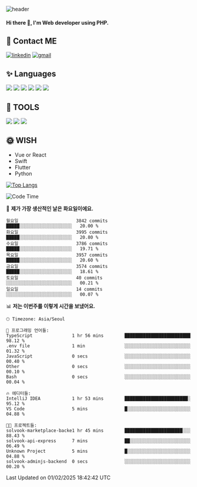 ![header](https://capsule-render.vercel.app/api?type=waving&color=auto&height=300&section=header&text=Elin&fontSize=90&animation=twinkling)

#### Hi there 👋, I'm <b>Web developer</b> using PHP. ####

<!--
- 🔭 I’m currently working on Uniwill
- 🌱 I’m currently learning Vue or React or Python.
-->

<!---#### I am PHP developer --->

## 💌 Contact ME ###
[<img src='https://img.shields.io/badge/-EunjiKo-%230A66C2?style=flat-square&logo=LinkedIn&logoColor=white' alt='linkedin'>](https://www.linkedin.com/in/https://www.linkedin.com/in/eunji-ko-00a907164//)  [<img src='https://img.shields.io/badge/-einee214%40gmail.com-%23EA4335?style=flat-square&logo=Gmail&logoColor=white' alt='gmail'>](einee214@gmail.com)  


## ✨ Languages
<img src='https://img.shields.io/badge/-PHP-%23777BB4?style=for-the-badge&logo=PHP&logoColor=white'> <img src='https://img.shields.io/badge/-Laravel-%23FF2D20?style=for-the-badge&logo=Laravel&logoColor=white'> <img src='https://img.shields.io/badge/Jquery-%230769AD?style=for-the-badge&logo=Jquery&logoColor=white'> <img src='https://img.shields.io/badge/CSS3-%231572B6?style=for-the-badge&logo=CSS3&logoColor=white'> <img src='https://img.shields.io/badge/Bootstrap-%237952B3?style=for-the-badge&logo=Bootstrap&logoColor=white' > <img src='https://img.shields.io/badge/MySQL-%234479A1?style=for-the-badge&logo=MySQL&logoColor=white' >

## 🌷 TOOLS
<img src='https://img.shields.io/badge/PHPSTORM-%23000000?style=for-the-badge&logo=PhpStorm&logoColor=white' > <img src='https://img.shields.io/badge/GitLab-%23FCA121?style=for-the-badge&logo=GitLab&logoColor=white' > <img src='https://img.shields.io/badge/GitHub-%23181717?style=for-the-badge&logo=GitHub&logoColor=white'>


## 🌞 WISH
- Vue or React
- Swift
- Flutter
- Python


[![Top Langs](https://github-readme-stats.vercel.app/api/top-langs/?username=ein214&layout=compact)](https://github.com/anuraghazra/github-readme-stats)

<!--START_SECTION:waka-->
![Code Time](http://img.shields.io/badge/Code%20Time-4%2C020%20hrs%2023%20mins-blue)

📅 **제가 가장 생산적인 날은 화요일이에요.** 

```text
월요일                      3842 commits        █████░░░░░░░░░░░░░░░░░░░░   20.00 % 
화요일                      3995 commits        █████░░░░░░░░░░░░░░░░░░░░   20.80 % 
수요일                      3786 commits        █████░░░░░░░░░░░░░░░░░░░░   19.71 % 
목요일                      3957 commits        █████░░░░░░░░░░░░░░░░░░░░   20.60 % 
금요일                      3574 commits        █████░░░░░░░░░░░░░░░░░░░░   18.61 % 
토요일                      40 commits          ░░░░░░░░░░░░░░░░░░░░░░░░░   00.21 % 
일요일                      14 commits          ░░░░░░░░░░░░░░░░░░░░░░░░░   00.07 % 
```


📊 **저는 이번주를 이렇게 시간을 보냈어요.** 

```text
🕑︎ Timezone: Asia/Seoul

💬 프로그래밍 언어들: 
TypeScript               1 hr 56 mins        █████████████████████████   98.12 % 
.env file                1 min               ░░░░░░░░░░░░░░░░░░░░░░░░░   01.32 % 
JavaScript               0 secs              ░░░░░░░░░░░░░░░░░░░░░░░░░   00.40 % 
Other                    0 secs              ░░░░░░░░░░░░░░░░░░░░░░░░░   00.10 % 
Bash                     0 secs              ░░░░░░░░░░░░░░░░░░░░░░░░░   00.04 % 

🔥 에디터들: 
IntelliJ IDEA            1 hr 53 mins        ████████████████████████░   95.12 % 
VS Code                  5 mins              █░░░░░░░░░░░░░░░░░░░░░░░░   04.88 % 

🐱‍💻 프로젝트들: 
solvook-marketplace-backe1 hr 45 mins        ██████████████████████░░░   88.43 % 
solvook-api-express      7 mins              ██░░░░░░░░░░░░░░░░░░░░░░░   06.49 % 
Unknown Project          5 mins              █░░░░░░░░░░░░░░░░░░░░░░░░   04.88 % 
solvook-adminjs-backend  0 secs              ░░░░░░░░░░░░░░░░░░░░░░░░░   00.20 % 
```


 Last Updated on 01/02/2025 18:42:42 UTC
<!--END_SECTION:waka-->

<!---![GitHub stats](https://github-readme-stats.vercel.app/api?username=ein214&show_icons=true&theme=dracula)  --->



